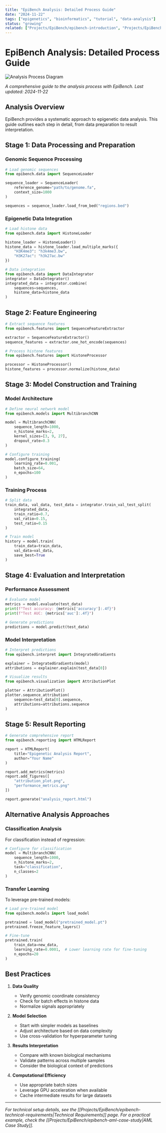 ```yaml
---
title: "EpiBench Analysis: Detailed Process Guide"
date: "2024-11-22"
tags: ["epigenetics", "bioinformatics", "tutorial", "data-analysis"]
status: "growing"
related: ["Projects/EpiBench/epibench-introduction", "Projects/EpiBench/epibench-technical-requirements", "Projects/EpiBench/epibench-aml-case-study"]
---
```


# EpiBench Analysis: Detailed Process Guide

![Analysis Process Diagram](https://via.placeholder.com/800x400?text=Analysis+Process+Diagram)

*A comprehensive guide to the analysis process with EpiBench. Last updated: 2024-11-22*

## Analysis Overview

EpiBench provides a systematic approach to epigenetic data analysis. This guide outlines each step in detail, from data preparation to result interpretation.

## Stage 1: Data Processing and Preparation

### Genomic Sequence Processing

```python
# Load genomic sequences
from epibench.data import SequenceLoader

sequence_loader = SequenceLoader(
    reference_genome="path/to/genome.fa",
    context_size=1000
)

sequences = sequence_loader.load_from_bed("regions.bed")
```

### Epigenetic Data Integration

```python
# Load histone data
from epibench.data import HistoneLoader

histone_loader = HistoneLoader()
histone_data = histone_loader.load_multiple_marks({
    "H3K4me3": "h3k4me3.bw",
    "H3K27ac": "h3k27ac.bw"
})

# Data integration
from epibench.data import DataIntegrator
integrator = DataIntegrator()
integrated_data = integrator.combine(
    sequences=sequences,
    histone_data=histone_data
)
```

## Stage 2: Feature Engineering

```python
# Extract sequence features
from epibench.features import SequenceFeatureExtractor

extractor = SequenceFeatureExtractor()
sequence_features = extractor.one_hot_encode(sequences)

# Process histone features
from epibench.features import HistoneProcessor

processor = HistoneProcessor()
histone_features = processor.normalize(histone_data)
```

## Stage 3: Model Construction and Training

### Model Architecture

```python
# Define neural network model
from epibench.models import MultibranchCNN

model = MultibranchCNN(
    sequence_length=1000,
    n_histone_marks=2,
    kernel_sizes=[3, 9, 27],
    dropout_rate=0.3
)

# Configure training
model.configure_training(
    learning_rate=0.001,
    batch_size=64,
    n_epochs=100
)
```

### Training Process

```python
# Split data
train_data, val_data, test_data = integrator.train_val_test_split(
    integrated_data,
    train_ratio=0.7,
    val_ratio=0.15,
    test_ratio=0.15
)

# Train model
history = model.train(
    train_data=train_data,
    val_data=val_data,
    save_best=True
)
```

## Stage 4: Evaluation and Interpretation

### Performance Assessment

```python
# Evaluate model
metrics = model.evaluate(test_data)
print(f"Test accuracy: {metrics['accuracy']:.4f}")
print(f"Test AUC: {metrics['auc']:.4f}")

# Generate predictions
predictions = model.predict(test_data)
```

### Model Interpretation

```python
# Interpret predictions
from epibench.interpret import IntegratedGradients

explainer = IntegratedGradients(model)
attributions = explainer.explain(test_data[0])

# Visualize results
from epibench.visualization import AttributionPlot

plotter = AttributionPlot()
plotter.sequence_attribution(
    sequence=test_data[0].sequence,
    attributions=attributions.sequence
)
```

## Stage 5: Result Reporting

```python
# Generate comprehensive report
from epibench.reporting import HTMLReport

report = HTMLReport(
    title="Epigenetic Analysis Report",
    author="Your Name"
)

report.add_metrics(metrics)
report.add_figures([
    "attribution_plot.png",
    "performance_metrics.png"
])

report.generate("analysis_report.html")
```

## Alternative Analysis Approaches

### Classification Analysis

For classification instead of regression:

```python
# Configure for classification
model = MultibranchCNN(
    sequence_length=1000,
    n_histone_marks=2,
    task="classification",
    n_classes=2
)
```

### Transfer Learning

To leverage pre-trained models:

```python
# Load pre-trained model
from epibench.models import load_model

pretrained = load_model("pretrained_model.pt")
pretrained.freeze_feature_layers()

# Fine-tune
pretrained.train(
    train_data=new_data,
    learning_rate=0.0001,  # Lower learning rate for fine-tuning
    n_epochs=20
)
```

## Best Practices

1. **Data Quality**
   - Verify genomic coordinate consistency
   - Check for batch effects in histone data
   - Normalize signals appropriately

2. **Model Selection**
   - Start with simpler models as baselines
   - Adjust architecture based on data complexity
   - Use cross-validation for hyperparameter tuning

3. **Results Interpretation**
   - Compare with known biological mechanisms
   - Validate patterns across multiple samples
   - Consider the biological context of predictions

4. **Computational Efficiency**
   - Use appropriate batch sizes
   - Leverage GPU acceleration when available
   - Cache intermediate results for large datasets

---

*For technical setup details, see the [[Projects/EpiBench/epibench-technical-requirements|Technical Requirements]] page. For a practical example, check the [[Projects/EpiBench/epibench-aml-case-study|AML Case Study]].* 